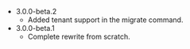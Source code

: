 - 3.0.0-beta.2
	- Added tenant support in the migrate command.
- 3.0.0-beta.1
	- Complete rewrite from scratch.
